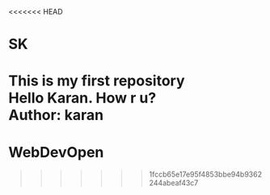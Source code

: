 <<<<<<< HEAD
# SK
This is my first repository
<br>
Hello Karan. How r u?
<br>
Author: karan
=======
# WebDevOpen
>>>>>>> 1fccb65e17e95f4853bbe94b9362244abeaf43c7
